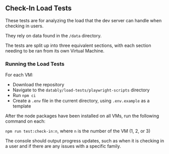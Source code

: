 ﻿## Check-In Load Tests
These tests are for analyzing the load that the dev server can handle when checking in users.

They rely on data found in the `/data` directory. 

The tests are split up into three equivalent sections, with each section needing to be ran from its own Virtual Machine.

### Running the Load Tests
For each VM:
- Download the repository
- Navigate to the `datably/load-tests/playwright-scripts` directory
- Run `npm ci`
- Create a `.env` file in the current directory, using `.env.example` as a template

After the node packages have been installed on all VMs, run the following command on each:

`npm run test:check-in:n`, where `n` is the number of the VM (1, 2, or 3)

The console should output progress updates, such as when it is checking in a user and if there are any issues with a specific family.

